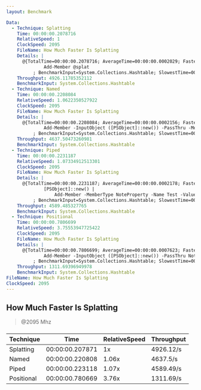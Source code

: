 ```yaml
---
layout: Benchmark

Data: 
  - Technique: Splatting
    Time: 00:00:00.2078716
    RelativeSpeed: 1
    ClockSpeed: 2095
    FileName: How Much Faster Is Splatting
    Details: |
      @{TotalTime=00:00:00.2078716; AverageTime=00:00:00.0002029; FastestTime=00:00:00.0001754; FileName=How Much Faster Is Splatting; Command=
              Add-Member @splat 
          ; BenchmarkInput=System.Collections.Hashtable; SlowestTime=00:00:00.0085229; RepeatCount=1024; TotalMilliseconds=207.8716; GroupName=}
    Throughput: 4926.11785352112
    BenchmarkInput: System.Collections.Hashtable
  - Technique: Named
    Time: 00:00:00.2208084
    RelativeSpeed: 1.0622350527922
    ClockSpeed: 2095
    FileName: How Much Faster Is Splatting
    Details: |
      @{TotalTime=00:00:00.2208084; AverageTime=00:00:00.0002156; FastestTime=00:00:00.0001824; FileName=How Much Faster Is Splatting; Command=
              Add-Member -InputObject ([PSObject]::new()) -PassThru -MemberType NoteProperty -Name Test -Value 1 
          ; BenchmarkInput=System.Collections.Hashtable; SlowestTime=00:00:00.0106838; RepeatCount=1024; TotalMilliseconds=220.8085; GroupName=}
    Throughput: 4637.50473260981
    BenchmarkInput: System.Collections.Hashtable
  - Technique: Piped
    Time: 00:00:00.2231187
    RelativeSpeed: 1.07334912513301
    ClockSpeed: 2095
    FileName: How Much Faster Is Splatting
    Details: |
      @{TotalTime=00:00:00.2231187; AverageTime=00:00:00.0002178; FastestTime=00:00:00.0001920; FileName=How Much Faster Is Splatting; Command=
              [PSObject]::new() | 
                  Add-Member -MemberType NoteProperty -Name Test -Value 1 -PassThru
          ; BenchmarkInput=System.Collections.Hashtable; SlowestTime=00:00:00.0026455; RepeatCount=1024; TotalMilliseconds=223.1188; GroupName=}
    Throughput: 4589.485327765
    BenchmarkInput: System.Collections.Hashtable
  - Technique: Positional
    Time: 00:00:00.7806699
    RelativeSpeed: 3.75553947725422
    ClockSpeed: 2095
    FileName: How Much Faster Is Splatting
    Details: |
      @{TotalTime=00:00:00.7806699; AverageTime=00:00:00.0007623; FastestTime=00:00:00.0006895; FileName=How Much Faster Is Splatting; Command=
              Add-Member -InputObject ([PSObject]::new()) -PassThru NoteProperty Test 1 
          ; BenchmarkInput=System.Collections.Hashtable; SlowestTime=00:00:00.0071894; RepeatCount=1024; TotalMilliseconds=780.669999999999; GroupName=}
    Throughput: 1311.69396949978
    BenchmarkInput: System.Collections.Hashtable
FileName: How Much Faster Is Splatting
ClockSpeed: 2095
---
```

How Much Faster Is Splatting
----------------------------
> @2095 Mhz


### 


|Technique |Time           |RelativeSpeed|Throughput|
|----------|---------------|-------------|----------|
|Splatting |00:00:00.207871|1x           |4926.12/s |
|Named     |00:00:00.220808|1.06x        |4637.5/s  |
|Piped     |00:00:00.223118|1.07x        |4589.49/s |
|Positional|00:00:00.780669|3.76x        |1311.69/s |
